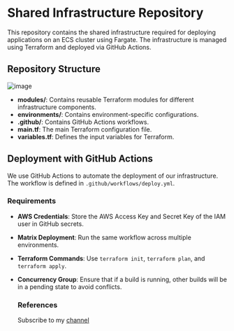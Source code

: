 # Shared Infrastructure Repository

This repository contains the shared infrastructure required for deploying applications on an ECS cluster using Fargate. The infrastructure is managed using Terraform and deployed via GitHub Actions.

## Repository Structure
![image](https://github.com/user-attachments/assets/b6767388-ad5c-4e1a-a0ce-9f9b9b9ece15)

- **modules/**: Contains reusable Terraform modules for different infrastructure components.
- **environments/**: Contains environment-specific configurations.
- **.github/**: Contains GitHub Actions workflows.
- **main.tf**: The main Terraform configuration file.
- **variables.tf**: Defines the input variables for Terraform.

## Deployment with GitHub Actions

We use GitHub Actions to automate the deployment of our infrastructure. The workflow is defined in `.github/workflows/deploy.yml`.

### Requirements

- **AWS Credentials**: Store the AWS Access Key and Secret Key of the IAM user in GitHub secrets.
- **Matrix Deployment**: Run the same workflow across multiple environments.
- **Terraform Commands**: Use `terraform init`, `terraform plan`, and `terraform apply`.
- **Concurrency Group**: Ensure that if a build is running, other builds will be in a pending state to avoid conflicts.


  ### References
  Subscribe to my [channel](www.youtube.com/@DevOps4solutions)
